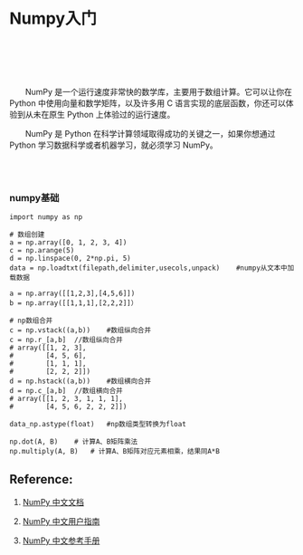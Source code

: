 # Numpy入门

<br>
<br>
<br>
<br>

&emsp;&emsp;NumPy 是一个运行速度非常快的数学库，主要用于数组计算。它可以让你在 Python 中使用向量和数学矩阵，以及许多用 C 语言实现的底层函数，你还可以体验到从未在原生 Python 上体验过的运行速度。

&emsp;&emsp;NumPy 是 Python 在科学计算领域取得成功的关键之一，如果你想通过 Python 学习数据科学或者机器学习，就必须学习 NumPy。

<br>
<br>

### numpy基础

```
import numpy as np

# 数组创建
a = np.array([0, 1, 2, 3, 4])
c = np.arange(5)
d = np.linspace(0, 2*np.pi, 5)
data = np.loadtxt(filepath,delimiter,usecols,unpack)    #numpy从文本中加载数据

a = np.array([[1,2,3],[4,5,6]])
b = np.array([[1,1,1],[2,2,2]]）

# np数组合并
c = np.vstack((a,b))    #数组纵向合并
c = np.r_[a,b]  //数组纵向合并
# array([[1, 2, 3],
#        [4, 5, 6],
#        [1, 1, 1],
#        [2, 2, 2]])
d = np.hstack((a,b))    #数组横向合并
d = np.c_[a,b]  //数组横向合并
# array([[1, 2, 3, 1, 1, 1],
#        [4, 5, 6, 2, 2, 2]])

data_np.astype(float)   #np数组类型转换为float

np.dot(A, B)    # 计算A、B矩阵乘法
np.multiply(A, B)   # 计算A、B矩阵对应元素相乘，结果同A*B

```


## Reference:


1. [NumPy 中文文档](https://numpy.org.cn/index.html)

1. [NumPy 中文用户指南](https://numpy.org.cn/user_guide/index.html)

2. [NumPy 中文参考手册](https://numpy.org.cn/reference/index.html)